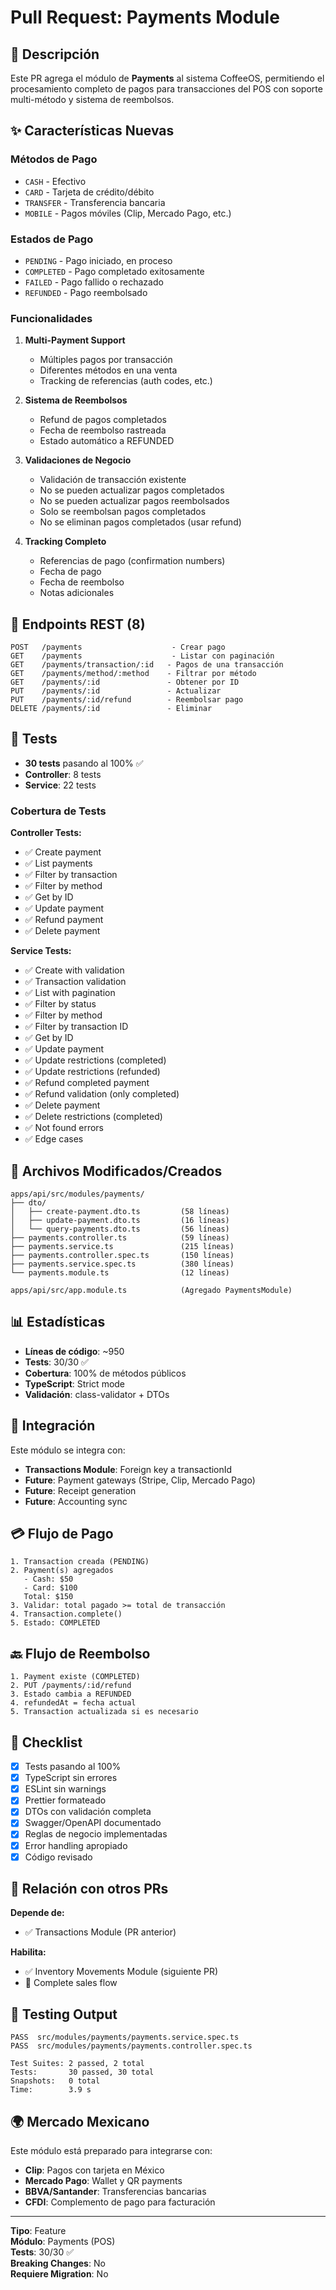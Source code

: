 # Pull Request: Payments Module

## 📝 Descripción

Este PR agrega el módulo de **Payments** al sistema CoffeeOS, permitiendo el procesamiento completo de pagos para transacciones del POS con soporte multi-método y sistema de reembolsos.

## ✨ Características Nuevas

### Métodos de Pago

- `CASH` - Efectivo
- `CARD` - Tarjeta de crédito/débito
- `TRANSFER` - Transferencia bancaria
- `MOBILE` - Pagos móviles (Clip, Mercado Pago, etc.)

### Estados de Pago

- `PENDING` - Pago iniciado, en proceso
- `COMPLETED` - Pago completado exitosamente
- `FAILED` - Pago fallido o rechazado
- `REFUNDED` - Pago reembolsado

### Funcionalidades

1. **Multi-Payment Support**
   - Múltiples pagos por transacción
   - Diferentes métodos en una venta
   - Tracking de referencias (auth codes, etc.)

2. **Sistema de Reembolsos**
   - Refund de pagos completados
   - Fecha de reembolso rastreada
   - Estado automático a REFUNDED

3. **Validaciones de Negocio**
   - Validación de transacción existente
   - No se pueden actualizar pagos completados
   - No se pueden actualizar pagos reembolsados
   - Solo se reembolsan pagos completados
   - No se eliminan pagos completados (usar refund)

4. **Tracking Completo**
   - Referencias de pago (confirmation numbers)
   - Fecha de pago
   - Fecha de reembolso
   - Notas adicionales

## 🔌 Endpoints REST (8)

```
POST   /payments                    - Crear pago
GET    /payments                    - Listar con paginación
GET    /payments/transaction/:id   - Pagos de una transacción
GET    /payments/method/:method    - Filtrar por método
GET    /payments/:id               - Obtener por ID
PUT    /payments/:id               - Actualizar
PUT    /payments/:id/refund        - Reembolsar pago
DELETE /payments/:id               - Eliminar
```

## 🧪 Tests

- **30 tests** pasando al 100% ✅
- **Controller**: 8 tests
- **Service**: 22 tests

### Cobertura de Tests

**Controller Tests:**

- ✅ Create payment
- ✅ List payments
- ✅ Filter by transaction
- ✅ Filter by method
- ✅ Get by ID
- ✅ Update payment
- ✅ Refund payment
- ✅ Delete payment

**Service Tests:**

- ✅ Create with validation
- ✅ Transaction validation
- ✅ List with pagination
- ✅ Filter by status
- ✅ Filter by method
- ✅ Filter by transaction ID
- ✅ Get by ID
- ✅ Update payment
- ✅ Update restrictions (completed)
- ✅ Update restrictions (refunded)
- ✅ Refund completed payment
- ✅ Refund validation (only completed)
- ✅ Delete payment
- ✅ Delete restrictions (completed)
- ✅ Not found errors
- ✅ Edge cases

## 📁 Archivos Modificados/Creados

```
apps/api/src/modules/payments/
├── dto/
│   ├── create-payment.dto.ts         (58 líneas)
│   ├── update-payment.dto.ts         (16 líneas)
│   └── query-payments.dto.ts         (56 líneas)
├── payments.controller.ts            (59 líneas)
├── payments.service.ts               (215 líneas)
├── payments.controller.spec.ts       (150 líneas)
├── payments.service.spec.ts          (380 líneas)
└── payments.module.ts                (12 líneas)

apps/api/src/app.module.ts            (Agregado PaymentsModule)
```

## 📊 Estadísticas

- **Líneas de código**: ~950
- **Tests**: 30/30 ✅
- **Cobertura**: 100% de métodos públicos
- **TypeScript**: Strict mode
- **Validación**: class-validator + DTOs

## 🔄 Integración

Este módulo se integra con:

- **Transactions Module**: Foreign key a transactionId
- **Future**: Payment gateways (Stripe, Clip, Mercado Pago)
- **Future**: Receipt generation
- **Future**: Accounting sync

## 💳 Flujo de Pago

```
1. Transaction creada (PENDING)
2. Payment(s) agregados
   - Cash: $50
   - Card: $100
   Total: $150
3. Validar: total pagado >= total de transacción
4. Transaction.complete()
5. Estado: COMPLETED
```

## 🔙 Flujo de Reembolso

```
1. Payment existe (COMPLETED)
2. PUT /payments/:id/refund
3. Estado cambia a REFUNDED
4. refundedAt = fecha actual
5. Transaction actualizada si es necesario
```

## 🧹 Checklist

- [x] Tests pasando al 100%
- [x] TypeScript sin errores
- [x] ESLint sin warnings
- [x] Prettier formateado
- [x] DTOs con validación completa
- [x] Swagger/OpenAPI documentado
- [x] Reglas de negocio implementadas
- [x] Error handling apropiado
- [x] Código revisado

## 🎯 Relación con otros PRs

**Depende de:**

- ✅ Transactions Module (PR anterior)

**Habilita:**

- ✅ Inventory Movements Module (siguiente PR)
- 🔄 Complete sales flow

## 📸 Testing Output

```
PASS  src/modules/payments/payments.service.spec.ts
PASS  src/modules/payments/payments.controller.spec.ts

Test Suites: 2 passed, 2 total
Tests:       30 passed, 30 total
Snapshots:   0 total
Time:        3.9 s
```

## 🌍 Mercado Mexicano

Este módulo está preparado para integrarse con:

- **Clip**: Pagos con tarjeta en México
- **Mercado Pago**: Wallet y QR payments
- **BBVA/Santander**: Transferencias bancarias
- **CFDI**: Complemento de pago para facturación

---

**Tipo**: Feature  
**Módulo**: Payments (POS)  
**Tests**: 30/30 ✅  
**Breaking Changes**: No  
**Requiere Migration**: No
